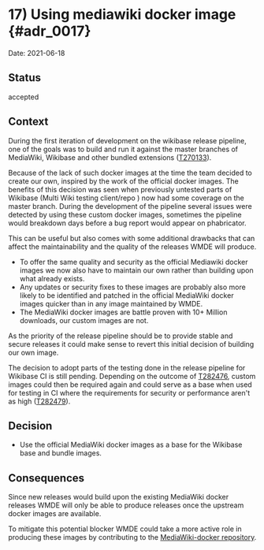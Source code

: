 # 17) Using mediawiki docker image {#adr_0017}

Date: 2021-06-18

## Status

accepted

## Context

During the first iteration of development on the wikibase release pipeline, one of the goals was to build and run it against the master branches of MediaWiki, Wikibase and other bundled extensions ([T270133](https://phabricator.wikimedia.org/T270133)).

Because of the lack of such docker images at the time the team decided to create our own, inspired by the work of the official docker images. 
The benefits of this decision was seen when previously untested parts of Wikibase (Multi Wiki testing client/repo ) now had some coverage on the master branch. 
During the development of the pipeline several issues were detected by using these custom docker images, sometimes the pipeline would breakdown days before a bug report would appear on phabricator.

This can be useful but also comes with some additional drawbacks that can affect the maintainability and the quality of the releases WMDE will produce.

- To offer the same quality and security as the official Mediawiki docker images we now also have to maintain our own rather than building upon what already exists. 
- Any updates or security fixes to these images are probably also more likely to be identified and patched in the official MediaWiki docker images quicker than in any image maintained by WMDE.
- The MediaWiki docker images are battle proven with 10+ Million downloads, our custom images are not.

As the priority of the release pipeline should be to provide stable and secure releases it could make sense to revert this initial decision of building our own image.

The decision to adopt parts of the testing done in the release pipeline for Wikibase CI is still pending. Depending on the outcome of [T282476](https://phabricator.wikimedia.org/T282476),  custom images could then be required again and could serve as a base when used for testing in CI where the requirements for security or performance aren't as high ([T282479](https://phabricator.wikimedia.org/T282479)).

## Decision

- Use the official MediaWiki docker images as a base for the Wikibase base and bundle images.

## Consequences

Since new releases would build upon the existing MediaWiki docker releases WMDE will only be able to produce releases once the upstream docker images are available.

To mitigate this potential blocker WMDE could take a more active role in producing these images by contributing to the [MediaWiki-docker repository].

[MediaWiki-docker repository]: (https://github.com/wikimedia/mediawiki-docker)
